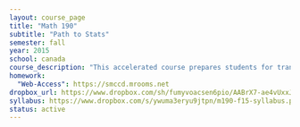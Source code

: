 ```yaml
---
layout: course_page
title: "Math 190"
subtitle: "Path to Stats"
semester: fall
year: 2015
school: canada
course_description: "This accelerated course prepares students for transfer-level Statistics. It covers core concepts from elementary algebra, intermediate algebra, and descriptive statistics. Topics include ratios, rates, and proportional reasoning; arithmetic reasoning using fractions, decimals and percents; evaluating expressions, solving equations, analyzing algebraic forms to understand statistical measures; use of linear, quadratic, absolute value, exponential, and logarithmic functions to model bivariate data; graphical and numerical descriptive statistics for quantitative and categorical data. This course is designed for students who do not want to major in fields such as math, science, computer science, and business. Note: This course is NOT intended for students who plan to study science, technology, engineering, math, as well as business and other non-STEM majors."
homework:
  "Web-Access": https://smccd.mrooms.net
dropbox_url: https://www.dropbox.com/sh/fumyvoacsen6pio/AABrX7-ae4vUxxJgMVgqt045a?dl=0
syllabus: https://www.dropbox.com/s/ywuma3eryu9jtpn/m190-f15-syllabus.pdf?dl=0
status: active
---
```


